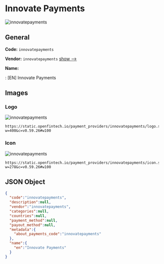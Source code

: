 
# Innovate Payments 
![innovatepayments](https://static.openfintech.io/payment_providers/innovatepayments/logo.svg?w=400&c=v0.59.26#w100)  

## General 
 
**Code:** `innovatepayments` 
 
**Vendor:** `innovatepayments` [show -->](/vendors/innovatepayments/) 
 
**Name:** 
 
:	[EN] Innovate Payments 
 

## Images 

### Logo 
 
![innovatepayments](https://static.openfintech.io/payment_providers/innovatepayments/logo.svg?w=400&c=v0.59.26#w100)  

```
https://static.openfintech.io/payment_providers/innovatepayments/logo.svg?w=400&c=v0.59.26#w100
```  

### Icon 
 
![innovatepayments](https://static.openfintech.io/payment_providers/innovatepayments/icon.svg?w=278&c=v0.59.26#w100)  

```
https://static.openfintech.io/payment_providers/innovatepayments/icon.svg?w=278&c=v0.59.26#w100
```  

## JSON Object 

```json
{
  "code":"innovatepayments",
  "description":null,
  "vendor":"innovatepayments",
  "categories":null,
  "countries":null,
  "payment_method":null,
  "payout_method":null,
  "metadata":{
    "about_payments_code":"innovatepayments"
  },
  "name":{
    "en":"Innovate Payments"
  }
}
```  
